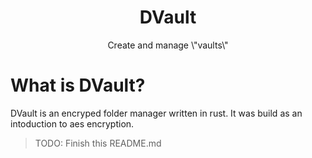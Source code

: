 
<h1 align="center">DVault</h1>
<p align="center">Create and manage \"vaults\"</p>

# What is DVault?
DVault is an encryped folder manager written in rust.
It was build as an intoduction to aes encryption.

>TODO: Finish this README.md